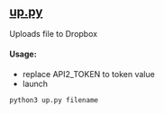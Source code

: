 ## [up.py](up.py)
Uploads file to Dropbox

#### Usage:
- replace API2_TOKEN to token value
- launch
```
python3 up.py filename
```

